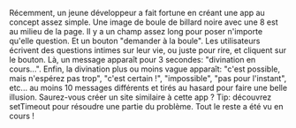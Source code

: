 Récemment, un jeune développeur a fait fortune en créant une app au concept assez simple.
Une image de boule de billard noire avec une 8 est au milieu de la page.
Il y a un champ assez long pour poser n'importe qu'elle question.
Et un bouton "demander à la boule".
Les utilisateurs écrivent des questions intimes sur leur vie, ou juste pour rire, et cliquent sur le bouton.
Là, un message apparaît pour 3 secondes: "divination en cours...".
Enfin, la divination  plus ou moins vague apparaît: "c'est possible, mais n'espérez pas trop", "c'est certain !", "impossible", "pas pour l'instant", etc... au moins 10 messages différents et tirés au hasard pour faire une belle illusion.
Saurez-vous créer un site similaire à cette app ?
Tip: découvrez setTimeout pour résoudre une partie du problème. Tout le reste a été vu en cours !